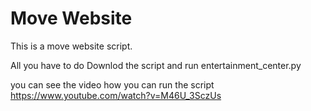 # Move Website
This is a move website script.


All you have to do Downlod the script and run entertainment_center.py

you can see the video how you can run the script
https://www.youtube.com/watch?v=M46U_3SczUs
